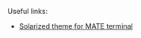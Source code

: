 Useful links:

- [Solarized theme for MATE terminal](https://github.com/oz123/solarized-mate-terminal)
